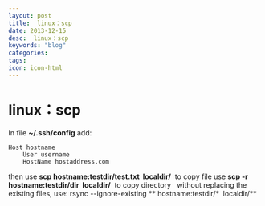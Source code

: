 ```yaml
---
layout: post
title:  linux：scp
date: 2013-12-15
desc:  linux：scp
keywords: "blog"
categories: 
tags: 
icon: icon-html
---
```


# linux：scp

In file **~/.ssh/config** add: 
    
    
    Host hostname
        User username
        HostName hostaddress.com

then use **scp hostname:testdir/test.txt  localdir/**  to copy file use **scp -r hostname:testdir/dir  localdir/**  to copy directory   without replacing the existing files, use: rsync --ignore-existing ** hostname:testdir/*  localdir/**
